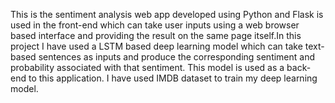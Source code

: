 This is the sentiment analysis web app developed using Python and Flask is used in the front-end which can take user inputs using a web browser based interface and providing 
the result on the same page itself.In this project I have used a LSTM based deep learning model which can take text-based sentences as inputs and produce the corresponding 
sentiment and probability associated with that sentiment. This model is used as a back-end to this application. 
I have used IMDB dataset to train my deep learning model.

